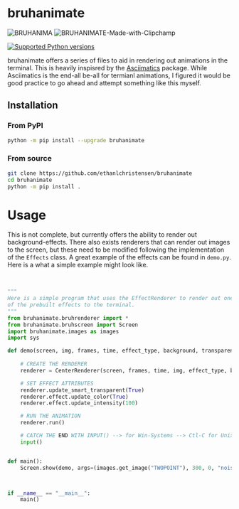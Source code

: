 # bruhanimate

<img src="https://i.ibb.co/TwssymP/BRUHANIMA.gif" alt="BRUHANIMA" border="0">

<img src="https://i.ibb.co/PckYkGB/BRUHANIMATE-Made-with-Clipchamp.gif" alt="BRUHANIMATE-Made-with-Clipchamp" border="0">

[![Supported Python versions](https://img.shields.io/pypi/pyversions/termcolor.svg?logo=python&logoColor=FFE873)](https://pypi.org/project/bruhanimate/)

bruhanimate offers a series of files to aid in rendering out animations in the terminal. This is heavily inspisred by the <a href="https://github.com/peterbrittain/asciimatics">Asciimatics</a> package. While Asciimatics is the end-all be-all for termianl animations, I figured it would be good practice to go ahead and attempt something like this myself.

## Installation

### From PyPI

```bash
python -m pip install --upgrade bruhanimate
```

### From source

```bash
git clone https://github.com/ethanlchristensen/bruhanimate
cd bruhanimate
python -m pip install .
```

# Usage
This is not complete, but currently offers the ability to render out background-effects. There also exists renderers that can render out images to the screen, but these need to be modified following the implementation of the `Effects` class. A great example of the effects can be found in `demo.py`. Here is a what a simple example might look like. <br/><br/>
```py

"""
Here is a simple program that uses the EffectRenderer to render out one
of the prebuilt effects to the terminal.
"""
from bruhanimate.bruhrenderer import *
from bruhanimate.bruhscreen import Screen
import bruhanimate.images as images
import sys

def demo(screen, img, frames, time, effect_type, background, transparent):
    
    # CREATE THE RENDERER
    renderer = CenterRenderer(screen, frames, time, img, effect_type, background, transparent)

    # SET EFFECT ATTRIBUTES
    renderer.update_smart_transparent(True)
    renderer.effect.update_color(True)
    renderer.effect.update_intensity(100)

    # RUN THE ANIMATION
    renderer.run()

    # CATCH THE END WITH INPUT() --> for Win-Systems --> Ctl-C for Unix-Systems
    input()


def main():
    Screen.show(demo, args=(images.get_image("TWOPOINT"), 300, 0, "noise", " ", False))



if __name__ == "__main__":
    main()

```
